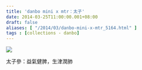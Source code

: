 ```yaml
---
title: 'danbo mini x mtr：太子'
date: 2014-03-25T11:00:00.001+08:00
draft: false
aliases: [ "/2014/03/danbo-mini-x-mtr_5164.html" ]
tags : [collections - danbo]
---
```


[![](https://4.bp.blogspot.com/-xi4wDMz3S6Q/XDCy2CVvvmI/AAAAAAAAERI/F23wcYgR0HkGqidNE3PqgkdxvYQaFMDTwCLcBGAs/s640/75.jpg)](https://4.bp.blogspot.com/-xi4wDMz3S6Q/XDCy2CVvvmI/AAAAAAAAERI/F23wcYgR0HkGqidNE3PqgkdxvYQaFMDTwCLcBGAs/s1600/75.jpg)

太子參：益氣健脾，生津潤肺